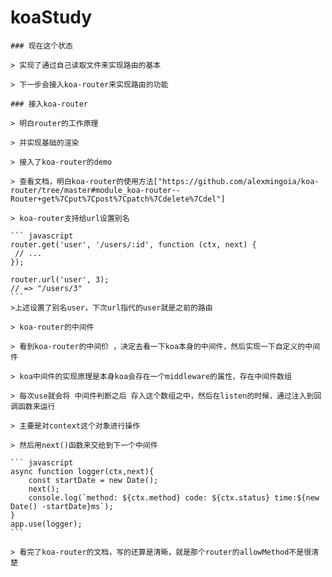 # koaStudy

	### 现在这个状态

	> 实现了通过自己读取文件来实现路由的基本

	> 下一步会接入koa-router来实现路由的功能

	### 接入koa-router

	> 明白router的工作原理

	> 并实现基础的渲染

	> 接入了koa-router的demo

	> 查看文档，明白koa-router的使用方法["https://github.com/alexmingoia/koa-router/tree/master#module_koa-router--Router+get%7Cput%7Cpost%7Cpatch%7Cdelete%7Cdel"]

	> koa-router支持给url设置别名

	``` javascript
	router.get('user', '/users/:id', function (ctx, next) {
	 // ...
	});

	router.url('user', 3);
	// => "/users/3"
	```
	>上述设置了别名user，下次url指代的user就是之前的路由

	> koa-router的中间件

	> 看到koa-router的中间价 ，决定去看一下koa本身的中间件，然后实现一下自定义的中间件

	> koa中间件的实现原理是本身koa会存在一个middleware的属性，存在中间件数组

	> 每次use就会将 中间件判断之后 存入这个数组之中，然后在listen的时候，通过注入到回调函数来运行

	> 主要是对context这个对象进行操作

	> 然后用next()函数来交给到下一个中间件

	``` javascript
	async function logger(ctx,next){
		const startDate = new Date();
  		next();
  		console.log(`method: ${ctx.method} code: ${ctx.status} time:${new Date() -startDate}ms`);
	}
	app.use(logger);
	```

	> 看完了koa-router的文档，写的还算是清晰，就是那个router的allowMethod不是很清楚

	